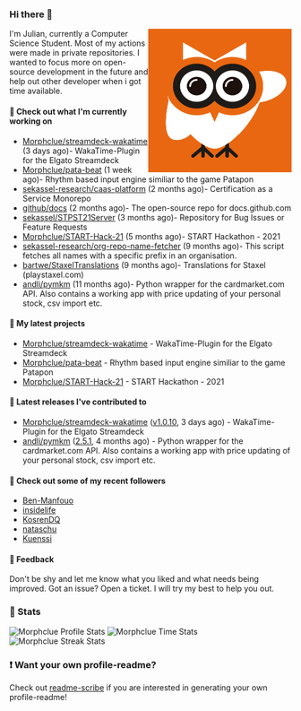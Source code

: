 ### Hi there 👋

<img align="right" src="https://github.com/Morphclue/Morphclue/blob/master/assets/animated-logo.gif" alt="Animated Logo" width="256" height="256" />
I'm Julian, currently a Computer Science Student. Most of my actions were made in private repositories.
I wanted to focus more on open-source development in the future and help out other developer when i got time available.

#### 👷 Check out what I'm currently working on

- [Morphclue/streamdeck-wakatime](https://github.com/Morphclue/streamdeck-wakatime) (3 days ago)- WakaTime-Plugin for the Elgato Streamdeck 
- [Morphclue/pata-beat](https://github.com/Morphclue/pata-beat) (1 week ago)- Rhythm based input engine similiar to the game Patapon
- [sekassel-research/caas-platform](https://github.com/sekassel-research/caas-platform) (2 months ago)- Certification as a Service Monorepo
- [github/docs](https://github.com/github/docs) (2 months ago)- The open-source repo for docs.github.com
- [sekassel/STPST21Server](https://github.com/sekassel/STPST21Server) (3 months ago)- Repository for Bug Issues or Feature Requests
- [Morphclue/START-Hack-21](https://github.com/Morphclue/START-Hack-21) (5 months ago)- START Hackathon - 2021
- [sekassel-research/org-repo-name-fetcher](https://github.com/sekassel-research/org-repo-name-fetcher) (9 months ago)- This script fetches all names with a specific prefix in an organisation.
- [bartwe/StaxelTranslations](https://github.com/bartwe/StaxelTranslations) (9 months ago)- Translations for Staxel (playstaxel.com)
- [andli/pymkm](https://github.com/andli/pymkm) (11 months ago)- Python wrapper for the cardmarket.com API. Also contains a working app with price updating of your personal stock, csv import etc.

#### 🌱 My latest projects

- [Morphclue/streamdeck-wakatime](https://github.com/Morphclue/streamdeck-wakatime) - WakaTime-Plugin for the Elgato Streamdeck 
- [Morphclue/pata-beat](https://github.com/Morphclue/pata-beat) - Rhythm based input engine similiar to the game Patapon
- [Morphclue/START-Hack-21](https://github.com/Morphclue/START-Hack-21) - START Hackathon - 2021

#### 🔭 Latest releases I've contributed to

- [Morphclue/streamdeck-wakatime](https://github.com/Morphclue/streamdeck-wakatime) ([v1.0.10](https://github.com/Morphclue/streamdeck-wakatime/releases/tag/v1.0.10), 3 days ago) - WakaTime-Plugin for the Elgato Streamdeck 
- [andli/pymkm](https://github.com/andli/pymkm) ([2.5.1](https://github.com/andli/pymkm/releases/tag/2.5.1), 4 months ago) - Python wrapper for the cardmarket.com API. Also contains a working app with price updating of your personal stock, csv import etc.

#### 👯 Check out some of my recent followers

- [Ben-Manfouo](https://github.com/Ben-Manfouo)
- [insidelife](https://github.com/insidelife)
- [KosrenDQ](https://github.com/KosrenDQ)
- [nataschu](https://github.com/nataschu)
- [Kuenssi](https://github.com/Kuenssi)

#### 💬 Feedback
Don't be shy and let me know what you liked and what needs being improved. 
Got an issue? Open a ticket. I will try my best to help you out.

### 🔅 Stats
![Morphclue Profile Stats](https://github-readme-stats.vercel.app/api?username=Morphclue&show_icons=true&theme=dark&count_private=true&icon_color=0075ff&include_all_commits=true&custom_title=Morphclue%27s+GitHub+Stats)
![Morphclue Time Stats](https://github-readme-stats.vercel.app/api/wakatime?username=Morphclue&theme=dark&layout=compact&langs_count=10)
![Morphclue Streak Stats](http://github-readme-streak-stats.herokuapp.com?user=Morphclue&theme=dark)

### ❗ Want your own profile-readme?
Check out [readme-scribe](https://github.com/muesli/readme-scribe) if you are interested in generating your own profile-readme!
